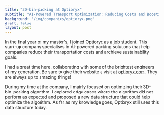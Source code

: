 ```yaml
---
title: "3D-bin-packing at Optioryx"
subtitle: "AI-Powered Transport Optimization: Reducing Costs and Boosting Sustainability for Businesses"
background: '/img/companies/optioryx.png'
draft: false
layout: post
---
```

<!-- ![Optioryx Image](/img/companies/optioryx.png){:width="666px"} -->

In the final year of my master's, I joined Optioryx as a job student. This start-up company specialises in AI-powered packing solutions that help companies reduce their transportation costs and archieve sustainability goals. 

I had a great time here, collaborating with some of the brightest engineers of my generation. Be sure to give their website a visit at [optioryx.com](https://optioryx.com). They are always up to amazing things!

During my time at the company, I mainly focused on optimizing their 3D-bin-packing algorithm. I explored edge cases where the algorithm did not perform as expected and proposed a new data structure that could help optimize the algorithm. As far as my knowledge goes, Optioryx still uses this data structure today.